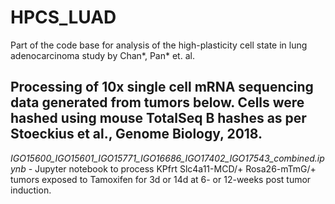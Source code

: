 # HPCS_LUAD
Part of the code base for analysis of the high-plasticity cell state in lung adenocarcinoma study by Chan*, Pan* et. al. 

## Processing of 10x single cell mRNA sequencing data generated from tumors below.  Cells were hashed using mouse TotalSeq B hashes as per Stoeckius et al., Genome Biology, 2018.

_IGO15600\_IGO15601\_IGO15771\_IGO16686\_IGO17402\_IGO17543\_combined.ipynb_ - Jupyter notebook to process KPfrt Slc4a11-MCD/+ Rosa26-mTmG/+ tumors exposed to Tamoxifen for 3d or 14d at 6- or 12-weeks post tumor induction.
